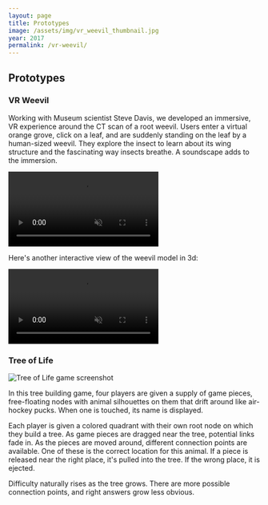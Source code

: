 ```yaml
---
layout: page
title: Prototypes
image: /assets/img/vr_weevil_thumbnail.jpg
year: 2017
permalink: /vr-weevil/
---
```


## Prototypes


### VR Weevil
Working with Museum scientist Steve Davis, we developed an immersive, VR experience around the CT scan of a root weevil. Users enter a virtual orange grove, click on a leaf, and are suddenly standing on the leaf by a human-sized weevil. They explore the insect to learn about its wing structure and the fascinating way insects breathe. A soundscape adds to the immersion.

<video src="/assets/video/vr_weevil.mp4" muted autoplay loop controls></video>

Here's another interactive view of the weevil model in 3d:

<video src="/assets/video/weevil_model.mp4" muted autoplay loop controls></video>



### Tree of Life

![Tree of Life game screenshot](/assets/img/tree_of_life_game.png)

In this tree building game, four players are given a supply of game pieces, free-floating nodes with animal silhouettes on them that drift around like air-hockey pucks. When one is touched, its name is displayed.

Each player is given a colored quadrant with their own root node on which they build a tree. As game pieces are dragged near the tree, potential links fade in. As the pieces are moved around, different connection points are available. One of these is the correct location for this animal. If a piece is released near the right place, it's pulled into the tree. If the wrong place, it is ejected.

Difficulty naturally rises as the tree grows. There are more possible connection points, and right answers grow less obvious.
